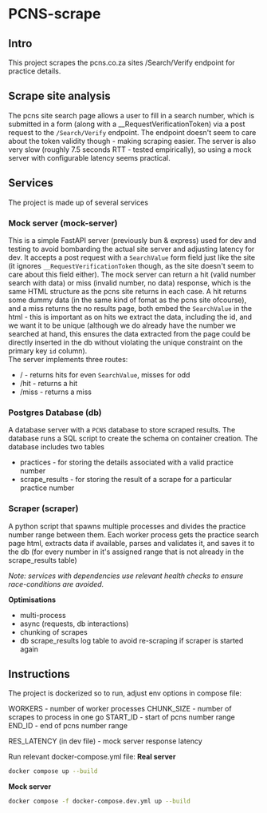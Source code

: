 # PCNS-scrape
## Intro
This project scrapes the pcns.co.za sites /Search/Verify endpoint for practice details.
## Scrape site analysis
The pcns site search page allows a user to fill in a search number, which is submitted in a form (along with a __RequestVerificationToken) via a post request to the `/Search/Verify` endpoint.
The endpoint doesn't seem to care about the token validity though - making scraping easier.
The server is also very slow (roughly 7.5 seconds RTT - tested empirically), so using a mock server with configurable latency seems practical.
## Services
The project is made up of several services

### Mock server (mock-server)
This is a simple FastAPI server (previously bun & express) used for dev and testing to avoid bombarding the actual site server and adjusting latency for dev.
It accepts a post request with a `SearchValue` form field just like the site (it ignores `__RequestVerificationToken` though, as the site doesn't seem to care about this field either). 
The mock server can return a hit (valid number search with data) or miss (invalid number, no data) response, which is the same HTML structure as the pcns site returns in each case. A hit returns some dummy data (in the same kind of fomat as the pcns site ofcourse), and a miss returns the no results page, both embed the `SearchValue` in the html - this is important as on hits we extract the data, including the id, and we want it to be unique (although we do already have the number we searched at hand, this ensures the data extracted from the page could be directly inserted in the db without violating the unique constraint on the primary key `id` column).  
The server implements three routes:
- / - returns hits for even `SearchValue`, misses for odd
- /hit - returns a hit
- /miss - returns a miss


### Postgres Database (db)
A database server with a `PCNS` database to store scraped results.
The database runs a SQL script to create the schema on container creation.
The database includes two tables
- practices - for storing the details associated with a valid practice number 
- scrape_results - for storing the result of a scrape for a particular practice number

### Scraper (scraper)
A python script that spawns multiple processes and divides the practice number range between them.
Each worker process gets the practice search page html, extracts data if available, parses and validates it, and saves it to the db 
(for every number in it's assigned range that is not already in the scrape_results table)

*Note: services with dependencies use relevant health checks to ensure race-conditions are avoided.*

**Optimisations**
- multi-process
- async (requests, db interactions)
- chunking of scrapes 
- db scrape_results log table to avoid re-scraping if scraper is started again   

## Instructions
The project is dockerized so to run, adjust env options in compose file:

WORKERS - number of worker processes
CHUNK_SIZE - number of scrapes to process in one go
START_ID - start of pcns number range
END_ID - end of pcns number range

RES_LATENCY (in dev file) - mock server response latency

Run relevant docker-compose.yml file:
**Real server**

```bash
docker compose up --build
```

**Mock server**
```bash
docker compose -f docker-compose.dev.yml up --build
```


